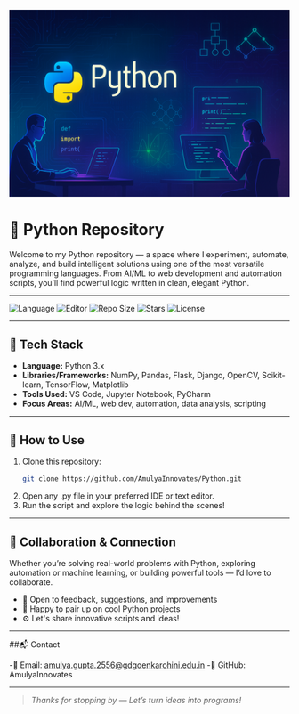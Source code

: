 ![Python Banner](Python_Banner.png)

# 🐍 Python Repository

Welcome to my Python repository — a space where I experiment, automate, analyze, and build intelligent solutions using one of the most versatile programming languages. From AI/ML to web development and automation scripts, you’ll find powerful logic written in clean, elegant Python.

---

![Language](https://img.shields.io/badge/Language-Python-blue?style=for-the-badge)
![Editor](https://img.shields.io/badge/Editor-Amulya--Gupta-yellow?style=for-the-badge)
![Repo Size](https://img.shields.io/github/repo-size/AmulyaInnovates/Python-Projects?style=for-the-badge)
![Stars](https://img.shields.io/github/stars/AmulyaInnovates/Python-Projects?style=for-the-badge)
![License](https://img.shields.io/badge/License-MIT-green?style=for-the-badge)

---

## 🧠 Tech Stack

- **Language:** Python 3.x  
- **Libraries/Frameworks:** NumPy, Pandas, Flask, Django, OpenCV, Scikit-learn, TensorFlow, Matplotlib  
- **Tools Used:** VS Code, Jupyter Notebook, PyCharm  
- **Focus Areas:** AI/ML, web dev, automation, data analysis, scripting

---

## 📌 How to Use

1. Clone this repository:
   ```bash
   git clone https://github.com/AmulyaInnovates/Python.git
2. Open any .py file in your preferred IDE or text editor.
3. Run the script and explore the logic behind the scenes!

---

## 🤝 Collaboration & Connection

Whether you’re solving real-world problems with Python, exploring automation or machine learning, or building powerful tools — I’d love to collaborate.

- 💬 Open to feedback, suggestions, and improvements
- 🤝 Happy to pair up on cool Python projects
- ⚙️ Let's share innovative scripts and ideas!

---

##📬 Contact

-📧 Email: amulya.gupta.2556@gdgoenkarohini.edu.in
-🐙 GitHub: AmulyaInnovates

---

> *Thanks for stopping by — Let’s turn ideas into programs!*
